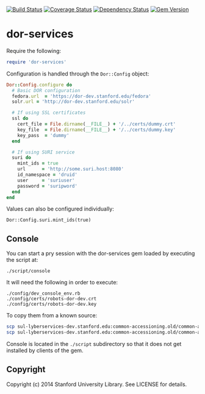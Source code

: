 [![Build Status](https://travis-ci.org/sul-dlss/dor-services.svg?branch=master)](https://travis-ci.org/sul-dlss/dor-services)
[![Coverage Status](https://coveralls.io/repos/sul-dlss/dor-services/badge.svg?branch=master&service=github)](https://coveralls.io/github/sul-dlss/dor-services?branch=master)
[![Dependency Status](https://gemnasium.com/badges/github.com/sul-dlss/dor-services.svg)](https://gemnasium.com/github.com/sul-dlss/dor-services)
[![Gem Version](https://badge.fury.io/rb/dor-services.svg)](https://badge.fury.io/rb/dor-services)

# dor-services

Require the following:

```ruby
require 'dor-services'
```

Configuration is handled through the `Dor::Config` object:

```ruby
Dor::Config.configure do
  # Basic DOR configuration
  fedora.url  = 'https://dor-dev.stanford.edu/fedora'
  solr.url = 'http://dor-dev.stanford.edu/solr'

  # If using SSL certificates
  ssl do
    cert_file = File.dirname(__FILE__) + '/../certs/dummy.crt'
    key_file  = File.dirname(__FILE__) + '/../certs/dummy.key'
    key_pass  = 'dummy'
  end

  # If using SURI service
  suri do
    mint_ids = true
    url      = 'http://some.suri.host:8080'
    id_namespace = 'druid'
    user     = 'suriuser'
    password = 'suripword'
  end
end
```

Values can also be configured individually:

    Dor::Config.suri.mint_ids(true)

## Console

You can start a pry session with the dor-services gem loaded by executing the script at:

    ./script/console

It will need the following in order to execute:

    ./config/dev_console_env.rb
    ./config/certs/robots-dor-dev.crt
    ./config/certs/robots-dor-dev.key

To copy them from a known source:
```bash
scp sul-lyberservices-dev.stanford.edu:common-accessioning.old/common-accessioning/shared/config/certs/robots-dor-dev.* config/certs/
scp sul-lyberservices-dev.stanford.edu:common-accessioning.old/common-accessioning/shared/config/environments/development.rb config/dev_console_env.rb
```

Console is located in the `./script` subdirectory so that it does not get installed by clients of the gem.

## Copyright

Copyright (c) 2014 Stanford University Library. See LICENSE for details.
